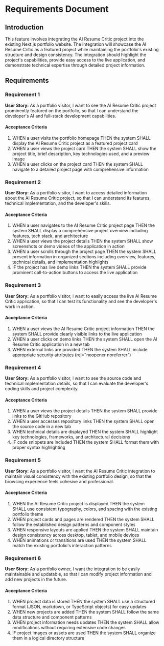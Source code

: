 # Requirements Document

## Introduction

This feature involves integrating the AI Resume Critic project into the existing Next.js portfolio website. The integration will showcase the AI Resume Critic as a featured project while maintaining the portfolio's existing structure and design consistency. The integration should highlight the project's capabilities, provide easy access to the live application, and demonstrate technical expertise through detailed project information.

## Requirements

### Requirement 1

**User Story:** As a portfolio visitor, I want to see the AI Resume Critic project prominently featured on the portfolio, so that I can understand the developer's AI and full-stack development capabilities.

#### Acceptance Criteria

1. WHEN a user visits the portfolio homepage THEN the system SHALL display the AI Resume Critic project as a featured project card
2. WHEN a user views the project card THEN the system SHALL show the project title, brief description, key technologies used, and a preview image
3. WHEN a user clicks on the project card THEN the system SHALL navigate to a detailed project page with comprehensive information

### Requirement 2

**User Story:** As a portfolio visitor, I want to access detailed information about the AI Resume Critic project, so that I can understand its features, technical implementation, and the developer's skills.

#### Acceptance Criteria

1. WHEN a user navigates to the AI Resume Critic project page THEN the system SHALL display a comprehensive project overview including features, tech stack, and architecture
2. WHEN a user views the project details THEN the system SHALL show screenshots or demo videos of the application in action
3. WHEN a user scrolls through the project page THEN the system SHALL present information in organized sections including overview, features, technical details, and implementation highlights
4. IF the project has live demo links THEN the system SHALL provide prominent call-to-action buttons to access the live application

### Requirement 3

**User Story:** As a portfolio visitor, I want to easily access the live AI Resume Critic application, so that I can test its functionality and see the developer's work in action.

#### Acceptance Criteria

1. WHEN a user views the AI Resume Critic project information THEN the system SHALL provide clearly visible links to the live application
2. WHEN a user clicks on demo links THEN the system SHALL open the AI Resume Critic application in a new tab
3. WHEN external links are provided THEN the system SHALL include appropriate security attributes (rel="noopener noreferrer")

### Requirement 4

**User Story:** As a portfolio visitor, I want to see the source code and technical implementation details, so that I can evaluate the developer's coding skills and project complexity.

#### Acceptance Criteria

1. WHEN a user views the project details THEN the system SHALL provide links to the GitHub repository
2. WHEN a user accesses repository links THEN the system SHALL open the source code in a new tab
3. WHEN technical details are displayed THEN the system SHALL highlight key technologies, frameworks, and architectural decisions
4. IF code snippets are included THEN the system SHALL format them with proper syntax highlighting

### Requirement 5

**User Story:** As a portfolio visitor, I want the AI Resume Critic integration to maintain visual consistency with the existing portfolio design, so that the browsing experience feels cohesive and professional.

#### Acceptance Criteria

1. WHEN the AI Resume Critic project is displayed THEN the system SHALL use consistent typography, colors, and spacing with the existing portfolio theme
2. WHEN project cards and pages are rendered THEN the system SHALL follow the established design patterns and component styles
3. WHEN responsive layouts are applied THEN the system SHALL maintain design consistency across desktop, tablet, and mobile devices
4. WHEN animations or transitions are used THEN the system SHALL match the existing portfolio's interaction patterns

### Requirement 6

**User Story:** As a portfolio owner, I want the integration to be easily maintainable and updatable, so that I can modify project information and add new projects in the future.

#### Acceptance Criteria

1. WHEN project data is stored THEN the system SHALL use a structured format (JSON, markdown, or TypeScript objects) for easy updates
2. WHEN new projects are added THEN the system SHALL follow the same data structure and component patterns
3. WHEN project information needs updates THEN the system SHALL allow modifications without requiring extensive code changes
4. IF project images or assets are used THEN the system SHALL organize them in a logical directory structure
